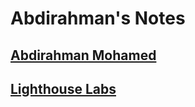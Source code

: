 # Abdirahman's Notes

## [Abdirahman Mohamed](https://github.com/Amohamed96)
## [Lighthouse Labs](https://www.lighthouselabs.ca/en/web-development-bootcamp?gclid=CjwKCAjwq9mLBhB2EiwAuYdMtWZTMfmJDqy0rLO5TFgaxIB5aOXYp6dDfOJxXwexhx9X8CPBs33V8xoCeJ0QAvD_BwE)

